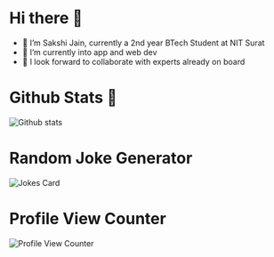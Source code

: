 # Hi there 👋

- 🤗 I’m Sakshi Jain, currently a 2nd year BTech Student at NIT Surat
- 🌱 I’m currently into app and web dev
- 👯 I look forward to collaborate with experts already on board

# Github Stats 🚀

![Github stats](https://github-readme-stats.vercel.app/api?username=sakshijain009)

# Random Joke Generator
![Jokes Card](https://readme-jokes.vercel.app/api&theme=white)

# Profile View Counter
![Profile View Counter](https://komarev.com/ghpvc/?username=sakshijain009)





